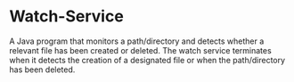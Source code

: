 # Watch-Service

A Java program that monitors a path/directory and detects whether a relevant file has been created or deleted. The watch service terminates
when it detects the creation of a designated file or when the path/directory has been deleted.
